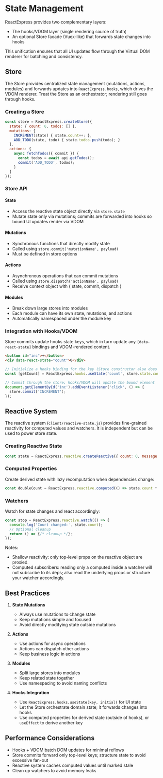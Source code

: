 # State Management

ReactExpress provides two complementary layers:

- The hooks/VDOM layer (single rendering source of truth)
- An optional Store facade (Vuex-like) that forwards state changes into hooks

This unification ensures that all UI updates flow through the Virtual DOM renderer for batching and consistency.

## Store

The Store provides centralized state management (mutations, actions, modules) and forwards updates into `ReactExpress.hooks`, which drives the VDOM renderer. Treat the Store as an orchestrator; rendering still goes through hooks.

### Creating a Store

```javascript
const store = ReactExpress.createStore({
  state: { count: 0, todos: [] },
  mutations: {
    INCREMENT(state) { state.count++; },
    ADD_TODO(state, todo) { state.todos.push(todo); }
  },
  actions: {
    async fetchTodos({ commit }) {
      const todos = await api.getTodos();
      commit('ADD_TODO', todos);
    }
  }
});
```

### Store API

#### State
- Access the reactive state object directly via `store.state`
- Mutate state only via mutations; commits are forwarded into hooks so bound UI updates render via VDOM

#### Mutations
- Synchronous functions that directly modify state
- Called using `store.commit('mutationName', payload)`
- Must be defined in store options

#### Actions
- Asynchronous operations that can commit mutations
- Called using `store.dispatch('actionName', payload)`
- Receive context object with { state, commit, dispatch }

#### Modules
- Break down large stores into modules
- Each module can have its own state, mutations, and actions
- Automatically namespaced under the module key

### Integration with Hooks/VDOM

Store commits update hooks state keys, which in turn update any `[data-react-state]` bindings and VDOM-rendered content.

```html
<button id="inc">+</button>
<div data-react-state="count">0</div>
```

```javascript
// Initialize a hooks binding for the key (Store constructor also does this)
const [getCount] = ReactExpress.hooks.useState('count', store.state.count);

// Commit through the store; hooks/VDOM will update the bound element
document.getElementById('inc').addEventListener('click', () => {
  store.commit('INCREMENT');
});
```

## Reactive System

The reactive system (`client/reactive-state.js`) provides fine-grained reactivity for computed values and watchers. It is independent but can be used to power store state.

### Creating Reactive State

```javascript
const state = ReactExpress.reactive.createReactive({ count: 0, message: 'Hello' });
```

### Computed Properties

Create derived state with lazy recomputation when dependencies change:

```javascript
const doubleCount = ReactExpress.reactive.computed(() => state.count * 2);
```

### Watchers

Watch for state changes and react accordingly:

```javascript
const stop = ReactExpress.reactive.watch(() => {
  console.log('Count changed:', state.count);
  // Optional cleanup
  return () => {/* cleanup */};
});
```

Notes:
- Shallow reactivity: only top-level props on the reactive object are proxied.
- Computed subscribers: reading only a computed inside a watcher will not subscribe to its deps; also read the underlying props or structure your watcher accordingly.

## Best Practices

1. **State Mutations**
   - Always use mutations to change state
   - Keep mutations simple and focused
   - Avoid directly modifying state outside mutations

2. **Actions**
   - Use actions for async operations
   - Actions can dispatch other actions
   - Keep business logic in actions

3. **Modules**
   - Split large stores into modules
   - Keep related state together
   - Use namespacing to avoid naming conflicts

4. **Hooks Integration**
   - Use `ReactExpress.hooks.useState(key, initial)` for UI state
   - Let the Store orchestrate domain state; it forwards changes into hooks
   - Use computed properties for derived state (outside of hooks), or `useEffect` to derive another key

## Performance Considerations

- Hooks + VDOM batch DOM updates for minimal reflows
- Store commits forward only top-level keys; structure state to avoid excessive fan-out
- Reactive system caches computed values until marked stale
- Clean up watchers to avoid memory leaks
